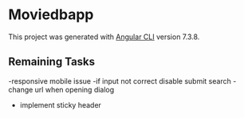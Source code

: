 # Moviedbapp

This project was generated with [Angular CLI](https://github.com/angular/angular-cli) version 7.3.8.

## Remaining Tasks

-responsive mobile issue
-if input not correct disable submit search
-change url when opening dialog 
- implement sticky header